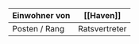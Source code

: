 
| Einwohner von | [[Haven]]     |
| ------------- | ------------- |
| Posten / Rang | Ratsvertreter |
